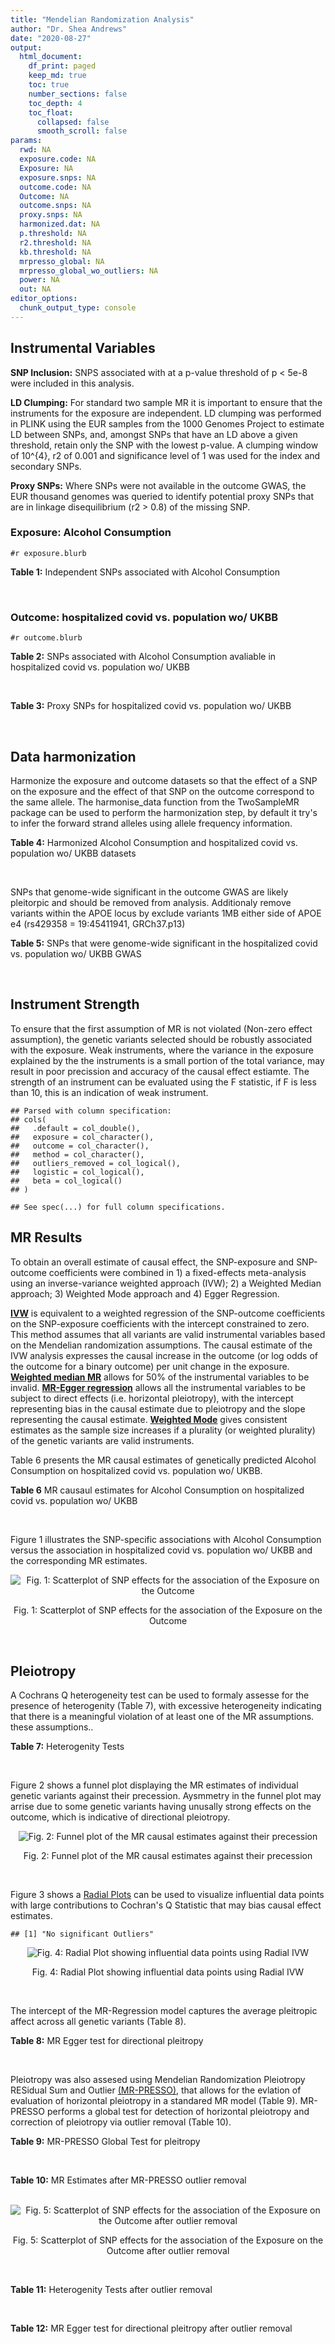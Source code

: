 ```yaml
---
title: "Mendelian Randomization Analysis"
author: "Dr. Shea Andrews"
date: "2020-08-27"
output:
  html_document:
    df_print: paged
    keep_md: true
    toc: true
    number_sections: false
    toc_depth: 4
    toc_float:
      collapsed: false
      smooth_scroll: false
params:
  rwd: NA
  exposure.code: NA
  Exposure: NA
  exposure.snps: NA
  outcome.code: NA
  Outcome: NA
  outcome.snps: NA
  proxy.snps: NA
  harmonized.dat: NA
  p.threshold: NA
  r2.threshold: NA
  kb.threshold: NA
  mrpresso_global: NA
  mrpresso_global_wo_outliers: NA
  power: NA
  out: NA
editor_options:
  chunk_output_type: console
---
```







## Instrumental Variables
**SNP Inclusion:** SNPS associated with at a p-value threshold of p < 5e-8 were included in this analysis.
<br>

**LD Clumping:** For standard two sample MR it is important to ensure that the instruments for the exposure are independent. LD clumping was performed in PLINK using the EUR samples from the 1000 Genomes Project to estimate LD between SNPs, and, amongst SNPs that have an LD above a given threshold, retain only the SNP with the lowest p-value. A clumping window of 10^{4}, r2 of 0.001 and significance level of 1 was used for the index and secondary SNPs.
<br>

**Proxy SNPs:** Where SNPs were not available in the outcome GWAS, the EUR thousand genomes was queried to identify potential proxy SNPs that are in linkage disequilibrium (r2 > 0.8) of the missing SNP.
<br>

### Exposure: Alcohol Consumption
`#r exposure.blurb`
<br>

**Table 1:** Independent SNPs associated with Alcohol Consumption
<div data-pagedtable="false">
  <script data-pagedtable-source type="application/json">
{"columns":[{"label":["SNP"],"name":[1],"type":["chr"],"align":["left"]},{"label":["CHROM"],"name":[2],"type":["dbl"],"align":["right"]},{"label":["POS"],"name":[3],"type":["dbl"],"align":["right"]},{"label":["REF"],"name":[4],"type":["chr"],"align":["left"]},{"label":["ALT"],"name":[5],"type":["chr"],"align":["left"]},{"label":["AF"],"name":[6],"type":["dbl"],"align":["right"]},{"label":["BETA"],"name":[7],"type":["dbl"],"align":["right"]},{"label":["SE"],"name":[8],"type":["dbl"],"align":["right"]},{"label":["Z"],"name":[9],"type":["dbl"],"align":["right"]},{"label":["P"],"name":[10],"type":["dbl"],"align":["right"]},{"label":["N"],"name":[11],"type":["dbl"],"align":["right"]},{"label":["TRAIT"],"name":[12],"type":["chr"],"align":["left"]}],"data":[{"1":"rs10753661","2":"1","3":"165119792","4":"G","5":"A","6":"0.7020","7":"-0.0113","8":"0.00209","9":"-5.406699","10":"4.24e-08","11":"537349","12":"drnkwk"},{"1":"rs28680958","2":"1","3":"173848808","4":"G","5":"A","6":"0.2300","7":"-0.0136","8":"0.00237","9":"-5.738397","10":"9.78e-09","11":"537349","12":"drnkwk"},{"1":"rs1260326","2":"2","3":"27730940","4":"T","5":"C","6":"0.5950","7":"0.0233","8":"0.00196","9":"11.887755","10":"3.33e-33","11":"537349","12":"drnkwk"},{"1":"rs62135521","2":"2","3":"44296002","4":"G","5":"T","6":"0.0378","7":"-0.0272","8":"0.00470","9":"-5.787234","10":"9.91e-09","11":"537349","12":"drnkwk"},{"1":"rs528301","2":"2","3":"45154908","4":"G","5":"A","6":"0.6050","7":"0.0156","8":"0.00195","9":"8.000000","10":"1.25e-15","11":"537349","12":"drnkwk"},{"1":"rs6739804","2":"2","3":"63269604","4":"T","5":"C","6":"0.6600","7":"-0.0129","8":"0.00208","9":"-6.201923","10":"4.72e-10","11":"537349","12":"drnkwk"},{"1":"rs4233567","2":"2","3":"144272376","4":"C","5":"T","6":"0.3400","7":"-0.0130","8":"0.00208","9":"-6.250000","10":"3.83e-10","11":"537349","12":"drnkwk"},{"1":"rs28732378","2":"3","3":"85403892","4":"A","5":"G","6":"0.7290","7":"-0.0163","8":"0.00217","9":"-7.511521","10":"2.24e-14","11":"537349","12":"drnkwk"},{"1":"rs28712821","2":"4","3":"39413780","4":"G","5":"A","6":"0.5940","7":"0.0284","8":"0.00199","9":"14.271357","10":"1.10e-46","11":"537349","12":"drnkwk"},{"1":"rs16854020","2":"4","3":"42117559","4":"G","5":"A","6":"0.1270","7":"0.0180","8":"0.00289","9":"6.228374","10":"4.82e-10","11":"537349","12":"drnkwk"},{"1":"rs1229984","2":"4","3":"100239319","4":"T","5":"C","6":"0.9530","7":"0.2090","8":"0.00673","9":"31.054978","10":"1.60e-203","11":"537349","12":"drnkwk"},{"1":"rs78234152","2":"4","3":"100279889","4":"G","5":"A","6":"0.0986","7":"0.0275","8":"0.00306","9":"8.986928","10":"2.18e-19","11":"537349","12":"drnkwk"},{"1":"rs13107325","2":"4","3":"103188709","4":"C","5":"T","6":"0.0654","7":"-0.0369","8":"0.00395","9":"-9.341772","10":"1.23e-20","11":"537349","12":"drnkwk"},{"1":"rs331939","2":"4","3":"143654889","4":"G","5":"A","6":"0.3390","7":"-0.0118","8":"0.00202","9":"-5.841584","10":"4.50e-09","11":"537349","12":"drnkwk"},{"1":"rs4916723","2":"5","3":"87854395","4":"A","5":"C","6":"0.4040","7":"-0.0115","8":"0.00199","9":"-5.778894","10":"8.07e-09","11":"537349","12":"drnkwk"},{"1":"rs55872084","2":"5","3":"155902003","4":"G","5":"T","6":"0.2180","7":"0.0129","8":"0.00228","9":"5.657895","10":"1.98e-08","11":"537349","12":"drnkwk"},{"1":"rs10085696","2":"7","3":"69783020","4":"A","5":"G","6":"0.2010","7":"-0.0160","8":"0.00249","9":"-6.425703","10":"1.24e-10","11":"537349","12":"drnkwk"},{"1":"rs2299409","2":"7","3":"103812171","4":"G","5":"A","6":"0.4930","7":"-0.0104","8":"0.00192","9":"-5.416667","10":"4.80e-08","11":"537349","12":"drnkwk"},{"1":"rs6951574","2":"7","3":"153489744","4":"T","5":"C","6":"0.4590","7":"0.0135","8":"0.00205","9":"6.585366","10":"4.44e-11","11":"537349","12":"drnkwk"},{"1":"rs28601761","2":"8","3":"126500031","4":"C","5":"G","6":"0.4050","7":"0.0116","8":"0.00201","9":"5.771144","10":"7.60e-09","11":"537349","12":"drnkwk"},{"1":"rs55932213","2":"9","3":"108755622","4":"A","5":"G","6":"0.7010","7":"0.0129","8":"0.00230","9":"5.608696","10":"1.80e-08","11":"537349","12":"drnkwk"},{"1":"rs2049045","2":"11","3":"27694241","4":"G","5":"C","6":"0.1890","7":"-0.0137","8":"0.00251","9":"-5.458167","10":"3.97e-08","11":"537349","12":"drnkwk"},{"1":"rs4752999","2":"11","3":"47428565","4":"C","5":"T","6":"0.3210","7":"-0.0145","8":"0.00207","9":"-7.004831","10":"2.03e-12","11":"537349","12":"drnkwk"},{"1":"rs4309187","2":"11","3":"113412443","4":"A","5":"C","6":"0.6970","7":"0.0149","8":"0.00210","9":"7.095238","10":"1.37e-12","11":"537349","12":"drnkwk"},{"1":"rs17542254","2":"11","3":"113655696","4":"A","5":"G","6":"0.2510","7":"0.0131","8":"0.00214","9":"6.121495","10":"8.96e-10","11":"537349","12":"drnkwk"},{"1":"rs1387766","2":"12","3":"92081800","4":"G","5":"A","6":"0.6220","7":"-0.0108","8":"0.00198","9":"-5.454545","10":"4.79e-08","11":"537349","12":"drnkwk"},{"1":"rs34704785","2":"13","3":"68117681","4":"C","5":"T","6":"0.4120","7":"-0.0114","8":"0.00214","9":"-5.327103","10":"4.52e-08","11":"537349","12":"drnkwk"},{"1":"rs1123285","2":"14","3":"57274519","4":"C","5":"G","6":"0.3390","7":"-0.0127","8":"0.00208","9":"-6.105769","10":"1.36e-09","11":"537349","12":"drnkwk"},{"1":"rs28929474","2":"14","3":"94844947","4":"C","5":"T","6":"0.0154","7":"-0.0477","8":"0.00719","9":"-6.634214","10":"2.39e-11","11":"537349","12":"drnkwk"},{"1":"rs153106","2":"16","3":"28526897","4":"T","5":"C","6":"0.4090","7":"-0.0137","8":"0.00196","9":"-6.989796","10":"3.63e-12","11":"537349","12":"drnkwk"},{"1":"rs79616692","2":"16","3":"72338507","4":"G","5":"C","6":"0.1100","7":"0.0190","8":"0.00315","9":"6.031746","10":"2.38e-09","11":"537349","12":"drnkwk"},{"1":"rs11860773","2":"16","3":"73912503","4":"T","5":"C","6":"0.1760","7":"-0.0155","8":"0.00251","9":"-6.175299","10":"8.35e-10","11":"537349","12":"drnkwk"},{"1":"rs13332432","2":"16","3":"85721809","4":"C","5":"G","6":"0.2960","7":"0.0142","8":"0.00219","9":"6.484018","10":"5.94e-11","11":"537349","12":"drnkwk"},{"1":"rs34121753","2":"17","3":"7733833","4":"A","5":"G","6":"0.5320","7":"0.0112","8":"0.00199","9":"5.628141","10":"1.39e-08","11":"537349","12":"drnkwk"},{"1":"rs76640332","2":"17","3":"44189858","4":"G","5":"A","6":"0.2040","7":"-0.0219","8":"0.00250","9":"-8.760000","10":"1.47e-18","11":"537349","12":"drnkwk"},{"1":"rs838145","2":"19","3":"49248730","4":"G","5":"A","6":"0.5840","7":"-0.0161","8":"0.00198","9":"-8.131313","10":"3.87e-16","11":"537349","12":"drnkwk"},{"1":"rs6106989","2":"20","3":"25027630","4":"G","5":"A","6":"0.6280","7":"0.0113","8":"0.00204","9":"5.539216","10":"3.81e-08","11":"537349","12":"drnkwk"}],"options":{"columns":{"min":{},"max":[10]},"rows":{"min":[10],"max":[10]},"pages":{}}}
  </script>
</div>
<br>

### Outcome: hospitalized covid vs. population wo/ UKBB
`#r outcome.blurb`
<br>

**Table 2:** SNPs associated with Alcohol Consumption avaliable in hospitalized covid vs. population wo/ UKBB
<div data-pagedtable="false">
  <script data-pagedtable-source type="application/json">
{"columns":[{"label":["SNP"],"name":[1],"type":["chr"],"align":["left"]},{"label":["CHROM"],"name":[2],"type":["dbl"],"align":["right"]},{"label":["POS"],"name":[3],"type":["dbl"],"align":["right"]},{"label":["REF"],"name":[4],"type":["chr"],"align":["left"]},{"label":["ALT"],"name":[5],"type":["chr"],"align":["left"]},{"label":["AF"],"name":[6],"type":["dbl"],"align":["right"]},{"label":["BETA"],"name":[7],"type":["dbl"],"align":["right"]},{"label":["SE"],"name":[8],"type":["dbl"],"align":["right"]},{"label":["Z"],"name":[9],"type":["dbl"],"align":["right"]},{"label":["P"],"name":[10],"type":["dbl"],"align":["right"]},{"label":["N"],"name":[11],"type":["dbl"],"align":["right"]},{"label":["TRAIT"],"name":[12],"type":["chr"],"align":["left"]}],"data":[{"1":"rs10753661","2":"1","3":"165119792","4":"G","5":"A","6":"0.7107270","7":"-0.02312500","8":"0.047547","9":"-0.48636086","10":"0.62670","11":"7","12":"COVID:_hospitalized_vs._population__woUKBB"},{"1":"rs28680958","2":"1","3":"173848808","4":"G","5":"A","6":"0.2146230","7":"-0.03107500","8":"0.052565","9":"-0.59117283","10":"0.55440","11":"7","12":"COVID:_hospitalized_vs._population__woUKBB"},{"1":"rs1260326","2":"2","3":"27730940","4":"T","5":"C","6":"0.6136610","7":"-0.01052000","8":"0.043431","9":"-0.24222330","10":"0.80860","11":"7","12":"COVID:_hospitalized_vs._population__woUKBB"},{"1":"rs62135521","2":"2","3":"44296002","4":"G","5":"T","6":"0.0329830","7":"-0.19832000","8":"0.124800","9":"-1.58910256","10":"0.11200","11":"5","12":"COVID:_hospitalized_vs._population__woUKBB"},{"1":"rs528301","2":"2","3":"45154908","4":"G","5":"A","6":"0.6105860","7":"-0.02008900","8":"0.044661","9":"-0.44981080","10":"0.65280","11":"7","12":"COVID:_hospitalized_vs._population__woUKBB"},{"1":"rs6739804","2":"2","3":"63269604","4":"T","5":"C","6":"0.6970360","7":"0.03791100","8":"0.046124","9":"0.82193652","10":"0.41110","11":"6","12":"COVID:_hospitalized_vs._population__woUKBB"},{"1":"rs4233567","2":"2","3":"144272376","4":"C","5":"T","6":"0.3162010","7":"-0.05610400","8":"0.047911","9":"-1.17100457","10":"0.24160","11":"7","12":"COVID:_hospitalized_vs._population__woUKBB"},{"1":"rs28732378","2":"3","3":"85403892","4":"A","5":"G","6":"0.7722320","7":"-0.00212120","8":"0.047972","9":"-0.04421746","10":"0.96470","11":"7","12":"COVID:_hospitalized_vs._population__woUKBB"},{"1":"rs28712821","2":"4","3":"39413780","4":"G","5":"A","6":"0.6041290","7":"0.06235800","8":"0.044304","9":"1.40750271","10":"0.15930","11":"7","12":"COVID:_hospitalized_vs._population__woUKBB"},{"1":"rs16854020","2":"4","3":"42117559","4":"G","5":"A","6":"0.1007250","7":"0.08957700","8":"0.064087","9":"1.39774057","10":"0.16220","11":"7","12":"COVID:_hospitalized_vs._population__woUKBB"},{"1":"rs1229984","2":"4","3":"100239319","4":"T","5":"C","6":"0.9769760","7":"0.07533500","8":"0.082915","9":"0.90858108","10":"0.36360","11":"6","12":"COVID:_hospitalized_vs._population__woUKBB"},{"1":"rs78234152","2":"4","3":"100279889","4":"G","5":"A","6":"0.1389290","7":"0.02758300","8":"0.082663","9":"0.33368012","10":"0.73860","11":"7","12":"COVID:_hospitalized_vs._population__woUKBB"},{"1":"rs13107325","2":"4","3":"103188709","4":"C","5":"T","6":"0.0473169","7":"0.04940900","8":"0.080877","9":"0.61091534","10":"0.54130","11":"6","12":"COVID:_hospitalized_vs._population__woUKBB"},{"1":"rs331939","2":"4","3":"143654889","4":"G","5":"A","6":"0.3387210","7":"-0.00734080","8":"0.045026","9":"-0.16303469","10":"0.87050","11":"7","12":"COVID:_hospitalized_vs._population__woUKBB"},{"1":"rs4916723","2":"5","3":"87854395","4":"A","5":"C","6":"0.4413690","7":"-0.00344070","8":"0.048443","9":"-0.07102574","10":"0.94340","11":"5","12":"COVID:_hospitalized_vs._population__woUKBB"},{"1":"rs55872084","2":"5","3":"155902003","4":"G","5":"T","6":"0.1802330","7":"-0.07640400","8":"0.054808","9":"-1.39403007","10":"0.16330","11":"7","12":"COVID:_hospitalized_vs._population__woUKBB"},{"1":"rs10085696","2":"7","3":"69783020","4":"A","5":"G","6":"0.1595710","7":"0.08399200","8":"0.052157","9":"1.61036869","10":"0.10730","11":"7","12":"COVID:_hospitalized_vs._population__woUKBB"},{"1":"rs2299409","2":"7","3":"103812171","4":"G","5":"A","6":"0.5129990","7":"-0.04186300","8":"0.043806","9":"-0.95564535","10":"0.33930","11":"7","12":"COVID:_hospitalized_vs._population__woUKBB"},{"1":"rs28601761","2":"8","3":"126500031","4":"C","5":"G","6":"0.4597740","7":"0.05352300","8":"0.043874","9":"1.21992524","10":"0.22250","11":"7","12":"COVID:_hospitalized_vs._population__woUKBB"},{"1":"rs55932213","2":"9","3":"108755622","4":"A","5":"G","6":"0.7398330","7":"-0.04735200","8":"0.048225","9":"-0.98189736","10":"0.32620","11":"7","12":"COVID:_hospitalized_vs._population__woUKBB"},{"1":"rs2049045","2":"11","3":"27694241","4":"G","5":"C","6":"0.1634620","7":"-0.05326200","8":"0.055702","9":"-0.95619547","10":"0.33900","11":"6","12":"COVID:_hospitalized_vs._population__woUKBB"},{"1":"rs4752999","2":"11","3":"47428565","4":"C","5":"T","6":"0.3561820","7":"-0.00090213","8":"0.045945","9":"-0.01963500","10":"0.98430","11":"7","12":"COVID:_hospitalized_vs._population__woUKBB"},{"1":"rs4309187","2":"11","3":"113412443","4":"A","5":"C","6":"0.7547450","7":"-0.05373600","8":"0.045636","9":"-1.17749145","10":"0.23900","11":"7","12":"COVID:_hospitalized_vs._population__woUKBB"},{"1":"rs17542254","2":"11","3":"113655696","4":"A","5":"G","6":"0.2203850","7":"0.03217100","8":"0.049778","9":"0.64628953","10":"0.51810","11":"7","12":"COVID:_hospitalized_vs._population__woUKBB"},{"1":"rs1387766","2":"12","3":"92081800","4":"G","5":"A","6":"0.6180100","7":"0.02598400","8":"0.045504","9":"0.57102672","10":"0.56800","11":"7","12":"COVID:_hospitalized_vs._population__woUKBB"},{"1":"rs34704785","2":"13","3":"68117681","4":"C","5":"T","6":"0.5175830","7":"0.01324800","8":"0.045873","9":"0.28879733","10":"0.77270","11":"5","12":"COVID:_hospitalized_vs._population__woUKBB"},{"1":"rs1123285","2":"14","3":"57274519","4":"C","5":"G","6":"0.3358810","7":"0.07573000","8":"0.047534","9":"1.59317541","10":"0.11110","11":"6","12":"COVID:_hospitalized_vs._population__woUKBB"},{"1":"rs28929474","2":"14","3":"94844947","4":"C","5":"T","6":"0.0161290","7":"-0.92898000","8":"0.527800","9":"-1.76009852","10":"0.07839","11":"3","12":"COVID:_hospitalized_vs._population__woUKBB"},{"1":"rs153106","2":"16","3":"28526897","4":"T","5":"C","6":"0.4710800","7":"-0.01873500","8":"0.045657","9":"-0.41034234","10":"0.68160","11":"7","12":"COVID:_hospitalized_vs._population__woUKBB"},{"1":"rs79616692","2":"16","3":"72338507","4":"G","5":"C","6":"0.0939096","7":"-0.04587500","8":"0.066162","9":"-0.69337384","10":"0.48810","11":"7","12":"COVID:_hospitalized_vs._population__woUKBB"},{"1":"rs11860773","2":"16","3":"73912503","4":"T","5":"C","6":"0.1638810","7":"-0.05899000","8":"0.057419","9":"-1.02736028","10":"0.30430","11":"7","12":"COVID:_hospitalized_vs._population__woUKBB"},{"1":"rs13332432","2":"16","3":"85721809","4":"C","5":"G","6":"0.2848010","7":"-0.00293530","8":"0.049142","9":"-0.05973098","10":"0.95240","11":"7","12":"COVID:_hospitalized_vs._population__woUKBB"},{"1":"rs34121753","2":"17","3":"7733833","4":"A","5":"G","6":"0.5599270","7":"0.11769000","8":"0.048365","9":"2.43337124","10":"0.01496","11":"7","12":"COVID:_hospitalized_vs._population__woUKBB"},{"1":"rs76640332","2":"17","3":"44189858","4":"G","5":"A","6":"0.1439850","7":"-0.07440200","8":"0.052699","9":"-1.41182945","10":"0.15800","11":"6","12":"COVID:_hospitalized_vs._population__woUKBB"},{"1":"rs838145","2":"19","3":"49248730","4":"G","5":"A","6":"0.6683080","7":"0.06220200","8":"0.043848","9":"1.41858238","10":"0.15600","11":"7","12":"COVID:_hospitalized_vs._population__woUKBB"},{"1":"rs6106989","2":"20","3":"25027630","4":"G","5":"A","6":"0.6554990","7":"-0.04530600","8":"0.047712","9":"-0.94957243","10":"0.34230","11":"6","12":"COVID:_hospitalized_vs._population__woUKBB"},{"1":"rs6951574","2":"NA","3":"NA","4":"NA","5":"NA","6":"NA","7":"NA","8":"NA","9":"NA","10":"NA","11":"NA","12":"NA"}],"options":{"columns":{"min":{},"max":[10]},"rows":{"min":[10],"max":[10]},"pages":{}}}
  </script>
</div>
<br>

**Table 3:** Proxy SNPs for hospitalized covid vs. population wo/ UKBB
<div data-pagedtable="false">
  <script data-pagedtable-source type="application/json">
{"columns":[{"label":["target_snp"],"name":[1],"type":["chr"],"align":["left"]},{"label":["proxy_snp"],"name":[2],"type":["chr"],"align":["left"]},{"label":["ld.r2"],"name":[3],"type":["dbl"],"align":["right"]},{"label":["Dprime"],"name":[4],"type":["dbl"],"align":["right"]},{"label":["PHASE"],"name":[5],"type":["chr"],"align":["left"]},{"label":["X12"],"name":[6],"type":["lgl"],"align":["right"]},{"label":["CHROM"],"name":[7],"type":["dbl"],"align":["right"]},{"label":["POS"],"name":[8],"type":["dbl"],"align":["right"]},{"label":["REF.proxy"],"name":[9],"type":["chr"],"align":["left"]},{"label":["ALT.proxy"],"name":[10],"type":["chr"],"align":["left"]},{"label":["AF"],"name":[11],"type":["dbl"],"align":["right"]},{"label":["BETA"],"name":[12],"type":["dbl"],"align":["right"]},{"label":["SE"],"name":[13],"type":["dbl"],"align":["right"]},{"label":["Z"],"name":[14],"type":["dbl"],"align":["right"]},{"label":["P"],"name":[15],"type":["dbl"],"align":["right"]},{"label":["N"],"name":[16],"type":["dbl"],"align":["right"]},{"label":["TRAIT"],"name":[17],"type":["chr"],"align":["left"]},{"label":["ref"],"name":[18],"type":["chr"],"align":["left"]},{"label":["ref.proxy"],"name":[19],"type":["chr"],"align":["left"]},{"label":["alt"],"name":[20],"type":["lgl"],"align":["right"]},{"label":["alt.proxy"],"name":[21],"type":["chr"],"align":["left"]},{"label":["ALT"],"name":[22],"type":["chr"],"align":["left"]},{"label":["REF"],"name":[23],"type":["lgl"],"align":["right"]},{"label":["proxy.outcome"],"name":[24],"type":["lgl"],"align":["right"]}],"data":[{"1":"rs6951574","2":"rs6969458","3":"0.984059","4":"1","5":"CA/TG","6":"NA","7":"7","8":"153489725","9":"G","10":"A","11":"0.455691","12":"0.05235","13":"0.10793","14":"0.4850366","15":"0.6276","16":"2","17":"COVID:_hospitalized_vs._population__woUKBB","18":"C","19":"A","20":"TRUE","21":"G","22":"C","23":"TRUE","24":"TRUE"}],"options":{"columns":{"min":{},"max":[10]},"rows":{"min":[10],"max":[10]},"pages":{}}}
  </script>
</div>
<br>

## Data harmonization
Harmonize the exposure and outcome datasets so that the effect of a SNP on the exposure and the effect of that SNP on the outcome correspond to the same allele. The harmonise_data function from the TwoSampleMR package can be used to perform the harmonization step, by default it try's to infer the forward strand alleles using allele frequency information.
<br>

**Table 4:** Harmonized Alcohol Consumption and hospitalized covid vs. population wo/ UKBB datasets
<div data-pagedtable="false">
  <script data-pagedtable-source type="application/json">
{"columns":[{"label":["SNP"],"name":[1],"type":["chr"],"align":["left"]},{"label":["effect_allele.exposure"],"name":[2],"type":["chr"],"align":["left"]},{"label":["other_allele.exposure"],"name":[3],"type":["chr"],"align":["left"]},{"label":["effect_allele.outcome"],"name":[4],"type":["chr"],"align":["left"]},{"label":["other_allele.outcome"],"name":[5],"type":["chr"],"align":["left"]},{"label":["beta.exposure"],"name":[6],"type":["dbl"],"align":["right"]},{"label":["beta.outcome"],"name":[7],"type":["dbl"],"align":["right"]},{"label":["eaf.exposure"],"name":[8],"type":["dbl"],"align":["right"]},{"label":["eaf.outcome"],"name":[9],"type":["dbl"],"align":["right"]},{"label":["remove"],"name":[10],"type":["lgl"],"align":["right"]},{"label":["palindromic"],"name":[11],"type":["lgl"],"align":["right"]},{"label":["ambiguous"],"name":[12],"type":["lgl"],"align":["right"]},{"label":["id.outcome"],"name":[13],"type":["chr"],"align":["left"]},{"label":["chr.outcome"],"name":[14],"type":["dbl"],"align":["right"]},{"label":["pos.outcome"],"name":[15],"type":["dbl"],"align":["right"]},{"label":["se.outcome"],"name":[16],"type":["dbl"],"align":["right"]},{"label":["z.outcome"],"name":[17],"type":["dbl"],"align":["right"]},{"label":["pval.outcome"],"name":[18],"type":["dbl"],"align":["right"]},{"label":["samplesize.outcome"],"name":[19],"type":["dbl"],"align":["right"]},{"label":["outcome"],"name":[20],"type":["chr"],"align":["left"]},{"label":["mr_keep.outcome"],"name":[21],"type":["lgl"],"align":["right"]},{"label":["pval_origin.outcome"],"name":[22],"type":["chr"],"align":["left"]},{"label":["chr.exposure"],"name":[23],"type":["dbl"],"align":["right"]},{"label":["pos.exposure"],"name":[24],"type":["dbl"],"align":["right"]},{"label":["se.exposure"],"name":[25],"type":["dbl"],"align":["right"]},{"label":["z.exposure"],"name":[26],"type":["dbl"],"align":["right"]},{"label":["pval.exposure"],"name":[27],"type":["dbl"],"align":["right"]},{"label":["samplesize.exposure"],"name":[28],"type":["dbl"],"align":["right"]},{"label":["exposure"],"name":[29],"type":["chr"],"align":["left"]},{"label":["mr_keep.exposure"],"name":[30],"type":["lgl"],"align":["right"]},{"label":["pval_origin.exposure"],"name":[31],"type":["chr"],"align":["left"]},{"label":["id.exposure"],"name":[32],"type":["chr"],"align":["left"]},{"label":["action"],"name":[33],"type":["dbl"],"align":["right"]},{"label":["mr_keep"],"name":[34],"type":["lgl"],"align":["right"]},{"label":["pt"],"name":[35],"type":["dbl"],"align":["right"]},{"label":["pleitropy_keep"],"name":[36],"type":["lgl"],"align":["right"]},{"label":["mrpresso_RSSobs"],"name":[37],"type":["lgl"],"align":["right"]},{"label":["mrpresso_pval"],"name":[38],"type":["lgl"],"align":["right"]},{"label":["mrpresso_keep"],"name":[39],"type":["lgl"],"align":["right"]}],"data":[{"1":"rs10085696","2":"G","3":"A","4":"G","5":"A","6":"-0.0160","7":"0.08399200","8":"0.2010","9":"0.1595710","10":"FALSE","11":"FALSE","12":"FALSE","13":"Onfe7E","14":"7","15":"69783020","16":"0.052157","17":"1.61036869","18":"0.10730","19":"7","20":"covidhgi2020anaB2v2woUKBB","21":"TRUE","22":"reported","23":"7","24":"69783020","25":"0.00249","26":"-6.425703","27":"1.24e-10","28":"537349","29":"Liu2019drnkwk","30":"TRUE","31":"reported","32":"CM8cNU","33":"2","34":"TRUE","35":"5e-08","36":"TRUE","37":"NA","38":"NA","39":"TRUE"},{"1":"rs10753661","2":"A","3":"G","4":"A","5":"G","6":"-0.0113","7":"-0.02312500","8":"0.7020","9":"0.7107270","10":"FALSE","11":"FALSE","12":"FALSE","13":"Onfe7E","14":"1","15":"165119792","16":"0.047547","17":"-0.48636086","18":"0.62670","19":"7","20":"covidhgi2020anaB2v2woUKBB","21":"TRUE","22":"reported","23":"1","24":"165119792","25":"0.00209","26":"-5.406699","27":"4.24e-08","28":"537349","29":"Liu2019drnkwk","30":"TRUE","31":"reported","32":"CM8cNU","33":"2","34":"TRUE","35":"5e-08","36":"TRUE","37":"NA","38":"NA","39":"TRUE"},{"1":"rs1123285","2":"G","3":"C","4":"G","5":"C","6":"-0.0127","7":"0.07573000","8":"0.3390","9":"0.3358810","10":"FALSE","11":"TRUE","12":"FALSE","13":"Onfe7E","14":"14","15":"57274519","16":"0.047534","17":"1.59317541","18":"0.11110","19":"6","20":"covidhgi2020anaB2v2woUKBB","21":"TRUE","22":"reported","23":"14","24":"57274519","25":"0.00208","26":"-6.105769","27":"1.36e-09","28":"537349","29":"Liu2019drnkwk","30":"TRUE","31":"reported","32":"CM8cNU","33":"2","34":"TRUE","35":"5e-08","36":"TRUE","37":"NA","38":"NA","39":"TRUE"},{"1":"rs11860773","2":"C","3":"T","4":"C","5":"T","6":"-0.0155","7":"-0.05899000","8":"0.1760","9":"0.1638810","10":"FALSE","11":"FALSE","12":"FALSE","13":"Onfe7E","14":"16","15":"73912503","16":"0.057419","17":"-1.02736028","18":"0.30430","19":"7","20":"covidhgi2020anaB2v2woUKBB","21":"TRUE","22":"reported","23":"16","24":"73912503","25":"0.00251","26":"-6.175299","27":"8.35e-10","28":"537349","29":"Liu2019drnkwk","30":"TRUE","31":"reported","32":"CM8cNU","33":"2","34":"TRUE","35":"5e-08","36":"TRUE","37":"NA","38":"NA","39":"TRUE"},{"1":"rs1229984","2":"C","3":"T","4":"C","5":"T","6":"0.2090","7":"0.07533500","8":"0.9530","9":"0.9769760","10":"FALSE","11":"FALSE","12":"FALSE","13":"Onfe7E","14":"4","15":"100239319","16":"0.082915","17":"0.90858108","18":"0.36360","19":"6","20":"covidhgi2020anaB2v2woUKBB","21":"TRUE","22":"reported","23":"4","24":"100239319","25":"0.00673","26":"31.054978","27":"1.00e-200","28":"537349","29":"Liu2019drnkwk","30":"TRUE","31":"reported","32":"CM8cNU","33":"2","34":"TRUE","35":"5e-08","36":"TRUE","37":"NA","38":"NA","39":"TRUE"},{"1":"rs1260326","2":"C","3":"T","4":"C","5":"T","6":"0.0233","7":"-0.01052000","8":"0.5950","9":"0.6136610","10":"FALSE","11":"FALSE","12":"FALSE","13":"Onfe7E","14":"2","15":"27730940","16":"0.043431","17":"-0.24222330","18":"0.80860","19":"7","20":"covidhgi2020anaB2v2woUKBB","21":"TRUE","22":"reported","23":"2","24":"27730940","25":"0.00196","26":"11.887755","27":"3.33e-33","28":"537349","29":"Liu2019drnkwk","30":"TRUE","31":"reported","32":"CM8cNU","33":"2","34":"TRUE","35":"5e-08","36":"TRUE","37":"NA","38":"NA","39":"TRUE"},{"1":"rs13107325","2":"T","3":"C","4":"T","5":"C","6":"-0.0369","7":"0.04940900","8":"0.0654","9":"0.0473169","10":"FALSE","11":"FALSE","12":"FALSE","13":"Onfe7E","14":"4","15":"103188709","16":"0.080877","17":"0.61091534","18":"0.54130","19":"6","20":"covidhgi2020anaB2v2woUKBB","21":"TRUE","22":"reported","23":"4","24":"103188709","25":"0.00395","26":"-9.341772","27":"1.23e-20","28":"537349","29":"Liu2019drnkwk","30":"TRUE","31":"reported","32":"CM8cNU","33":"2","34":"TRUE","35":"5e-08","36":"TRUE","37":"NA","38":"NA","39":"TRUE"},{"1":"rs13332432","2":"G","3":"C","4":"G","5":"C","6":"0.0142","7":"-0.00293530","8":"0.2960","9":"0.2848010","10":"FALSE","11":"TRUE","12":"FALSE","13":"Onfe7E","14":"16","15":"85721809","16":"0.049142","17":"-0.05973098","18":"0.95240","19":"7","20":"covidhgi2020anaB2v2woUKBB","21":"TRUE","22":"reported","23":"16","24":"85721809","25":"0.00219","26":"6.484018","27":"5.94e-11","28":"537349","29":"Liu2019drnkwk","30":"TRUE","31":"reported","32":"CM8cNU","33":"2","34":"TRUE","35":"5e-08","36":"TRUE","37":"NA","38":"NA","39":"TRUE"},{"1":"rs1387766","2":"A","3":"G","4":"A","5":"G","6":"-0.0108","7":"0.02598400","8":"0.6220","9":"0.6180100","10":"FALSE","11":"FALSE","12":"FALSE","13":"Onfe7E","14":"12","15":"92081800","16":"0.045504","17":"0.57102672","18":"0.56800","19":"7","20":"covidhgi2020anaB2v2woUKBB","21":"TRUE","22":"reported","23":"12","24":"92081800","25":"0.00198","26":"-5.454545","27":"4.79e-08","28":"537349","29":"Liu2019drnkwk","30":"TRUE","31":"reported","32":"CM8cNU","33":"2","34":"TRUE","35":"5e-08","36":"TRUE","37":"NA","38":"NA","39":"TRUE"},{"1":"rs153106","2":"C","3":"T","4":"C","5":"T","6":"-0.0137","7":"-0.01873500","8":"0.4090","9":"0.4710800","10":"FALSE","11":"FALSE","12":"FALSE","13":"Onfe7E","14":"16","15":"28526897","16":"0.045657","17":"-0.41034234","18":"0.68160","19":"7","20":"covidhgi2020anaB2v2woUKBB","21":"TRUE","22":"reported","23":"16","24":"28526897","25":"0.00196","26":"-6.989796","27":"3.63e-12","28":"537349","29":"Liu2019drnkwk","30":"TRUE","31":"reported","32":"CM8cNU","33":"2","34":"TRUE","35":"5e-08","36":"TRUE","37":"NA","38":"NA","39":"TRUE"},{"1":"rs16854020","2":"A","3":"G","4":"A","5":"G","6":"0.0180","7":"0.08957700","8":"0.1270","9":"0.1007250","10":"FALSE","11":"FALSE","12":"FALSE","13":"Onfe7E","14":"4","15":"42117559","16":"0.064087","17":"1.39774057","18":"0.16220","19":"7","20":"covidhgi2020anaB2v2woUKBB","21":"TRUE","22":"reported","23":"4","24":"42117559","25":"0.00289","26":"6.228374","27":"4.82e-10","28":"537349","29":"Liu2019drnkwk","30":"TRUE","31":"reported","32":"CM8cNU","33":"2","34":"TRUE","35":"5e-08","36":"TRUE","37":"NA","38":"NA","39":"TRUE"},{"1":"rs17542254","2":"G","3":"A","4":"G","5":"A","6":"0.0131","7":"0.03217100","8":"0.2510","9":"0.2203850","10":"FALSE","11":"FALSE","12":"FALSE","13":"Onfe7E","14":"11","15":"113655696","16":"0.049778","17":"0.64628953","18":"0.51810","19":"7","20":"covidhgi2020anaB2v2woUKBB","21":"TRUE","22":"reported","23":"11","24":"113655696","25":"0.00214","26":"6.121495","27":"8.96e-10","28":"537349","29":"Liu2019drnkwk","30":"TRUE","31":"reported","32":"CM8cNU","33":"2","34":"TRUE","35":"5e-08","36":"TRUE","37":"NA","38":"NA","39":"TRUE"},{"1":"rs2049045","2":"C","3":"G","4":"C","5":"G","6":"-0.0137","7":"-0.05326200","8":"0.1890","9":"0.1634620","10":"FALSE","11":"TRUE","12":"FALSE","13":"Onfe7E","14":"11","15":"27694241","16":"0.055702","17":"-0.95619547","18":"0.33900","19":"6","20":"covidhgi2020anaB2v2woUKBB","21":"TRUE","22":"reported","23":"11","24":"27694241","25":"0.00251","26":"-5.458167","27":"3.97e-08","28":"537349","29":"Liu2019drnkwk","30":"TRUE","31":"reported","32":"CM8cNU","33":"2","34":"TRUE","35":"5e-08","36":"TRUE","37":"NA","38":"NA","39":"TRUE"},{"1":"rs2299409","2":"A","3":"G","4":"A","5":"G","6":"-0.0104","7":"-0.04186300","8":"0.4930","9":"0.5129990","10":"FALSE","11":"FALSE","12":"FALSE","13":"Onfe7E","14":"7","15":"103812171","16":"0.043806","17":"-0.95564535","18":"0.33930","19":"7","20":"covidhgi2020anaB2v2woUKBB","21":"TRUE","22":"reported","23":"7","24":"103812171","25":"0.00192","26":"-5.416667","27":"4.80e-08","28":"537349","29":"Liu2019drnkwk","30":"TRUE","31":"reported","32":"CM8cNU","33":"2","34":"TRUE","35":"5e-08","36":"TRUE","37":"NA","38":"NA","39":"TRUE"},{"1":"rs28601761","2":"G","3":"C","4":"G","5":"C","6":"0.0116","7":"0.05352300","8":"0.4050","9":"0.4597740","10":"FALSE","11":"TRUE","12":"TRUE","13":"Onfe7E","14":"8","15":"126500031","16":"0.043874","17":"1.21992524","18":"0.22250","19":"7","20":"covidhgi2020anaB2v2woUKBB","21":"TRUE","22":"reported","23":"8","24":"126500031","25":"0.00201","26":"5.771144","27":"7.60e-09","28":"537349","29":"Liu2019drnkwk","30":"TRUE","31":"reported","32":"CM8cNU","33":"2","34":"FALSE","35":"5e-08","36":"TRUE","37":"NA","38":"NA","39":"NA"},{"1":"rs28680958","2":"A","3":"G","4":"A","5":"G","6":"-0.0136","7":"-0.03107500","8":"0.2300","9":"0.2146230","10":"FALSE","11":"FALSE","12":"FALSE","13":"Onfe7E","14":"1","15":"173848808","16":"0.052565","17":"-0.59117283","18":"0.55440","19":"7","20":"covidhgi2020anaB2v2woUKBB","21":"TRUE","22":"reported","23":"1","24":"173848808","25":"0.00237","26":"-5.738397","27":"9.78e-09","28":"537349","29":"Liu2019drnkwk","30":"TRUE","31":"reported","32":"CM8cNU","33":"2","34":"TRUE","35":"5e-08","36":"TRUE","37":"NA","38":"NA","39":"TRUE"},{"1":"rs28712821","2":"A","3":"G","4":"A","5":"G","6":"0.0284","7":"0.06235800","8":"0.5940","9":"0.6041290","10":"FALSE","11":"FALSE","12":"FALSE","13":"Onfe7E","14":"4","15":"39413780","16":"0.044304","17":"1.40750271","18":"0.15930","19":"7","20":"covidhgi2020anaB2v2woUKBB","21":"TRUE","22":"reported","23":"4","24":"39413780","25":"0.00199","26":"14.271357","27":"1.10e-46","28":"537349","29":"Liu2019drnkwk","30":"TRUE","31":"reported","32":"CM8cNU","33":"2","34":"TRUE","35":"5e-08","36":"TRUE","37":"NA","38":"NA","39":"TRUE"},{"1":"rs28732378","2":"G","3":"A","4":"G","5":"A","6":"-0.0163","7":"-0.00212120","8":"0.7290","9":"0.7722320","10":"FALSE","11":"FALSE","12":"FALSE","13":"Onfe7E","14":"3","15":"85403892","16":"0.047972","17":"-0.04421746","18":"0.96470","19":"7","20":"covidhgi2020anaB2v2woUKBB","21":"TRUE","22":"reported","23":"3","24":"85403892","25":"0.00217","26":"-7.511521","27":"2.24e-14","28":"537349","29":"Liu2019drnkwk","30":"TRUE","31":"reported","32":"CM8cNU","33":"2","34":"TRUE","35":"5e-08","36":"TRUE","37":"NA","38":"NA","39":"TRUE"},{"1":"rs28929474","2":"T","3":"C","4":"T","5":"C","6":"-0.0477","7":"-0.92898000","8":"0.0154","9":"0.0161290","10":"FALSE","11":"FALSE","12":"FALSE","13":"Onfe7E","14":"14","15":"94844947","16":"0.527800","17":"-1.76009852","18":"0.07839","19":"3","20":"covidhgi2020anaB2v2woUKBB","21":"TRUE","22":"reported","23":"14","24":"94844947","25":"0.00719","26":"-6.634214","27":"2.39e-11","28":"537349","29":"Liu2019drnkwk","30":"TRUE","31":"reported","32":"CM8cNU","33":"2","34":"TRUE","35":"5e-08","36":"TRUE","37":"NA","38":"NA","39":"TRUE"},{"1":"rs331939","2":"A","3":"G","4":"A","5":"G","6":"-0.0118","7":"-0.00734080","8":"0.3390","9":"0.3387210","10":"FALSE","11":"FALSE","12":"FALSE","13":"Onfe7E","14":"4","15":"143654889","16":"0.045026","17":"-0.16303469","18":"0.87050","19":"7","20":"covidhgi2020anaB2v2woUKBB","21":"TRUE","22":"reported","23":"4","24":"143654889","25":"0.00202","26":"-5.841584","27":"4.50e-09","28":"537349","29":"Liu2019drnkwk","30":"TRUE","31":"reported","32":"CM8cNU","33":"2","34":"TRUE","35":"5e-08","36":"TRUE","37":"NA","38":"NA","39":"TRUE"},{"1":"rs34121753","2":"G","3":"A","4":"G","5":"A","6":"0.0112","7":"0.11769000","8":"0.5320","9":"0.5599270","10":"FALSE","11":"FALSE","12":"FALSE","13":"Onfe7E","14":"17","15":"7733833","16":"0.048365","17":"2.43337124","18":"0.01496","19":"7","20":"covidhgi2020anaB2v2woUKBB","21":"TRUE","22":"reported","23":"17","24":"7733833","25":"0.00199","26":"5.628141","27":"1.39e-08","28":"537349","29":"Liu2019drnkwk","30":"TRUE","31":"reported","32":"CM8cNU","33":"2","34":"TRUE","35":"5e-08","36":"TRUE","37":"NA","38":"NA","39":"TRUE"},{"1":"rs34704785","2":"T","3":"C","4":"T","5":"C","6":"-0.0114","7":"0.01324800","8":"0.4120","9":"0.5175830","10":"FALSE","11":"FALSE","12":"FALSE","13":"Onfe7E","14":"13","15":"68117681","16":"0.045873","17":"0.28879733","18":"0.77270","19":"5","20":"covidhgi2020anaB2v2woUKBB","21":"TRUE","22":"reported","23":"13","24":"68117681","25":"0.00214","26":"-5.327103","27":"4.52e-08","28":"537349","29":"Liu2019drnkwk","30":"TRUE","31":"reported","32":"CM8cNU","33":"2","34":"TRUE","35":"5e-08","36":"TRUE","37":"NA","38":"NA","39":"TRUE"},{"1":"rs4233567","2":"T","3":"C","4":"T","5":"C","6":"-0.0130","7":"-0.05610400","8":"0.3400","9":"0.3162010","10":"FALSE","11":"FALSE","12":"FALSE","13":"Onfe7E","14":"2","15":"144272376","16":"0.047911","17":"-1.17100457","18":"0.24160","19":"7","20":"covidhgi2020anaB2v2woUKBB","21":"TRUE","22":"reported","23":"2","24":"144272376","25":"0.00208","26":"-6.250000","27":"3.83e-10","28":"537349","29":"Liu2019drnkwk","30":"TRUE","31":"reported","32":"CM8cNU","33":"2","34":"TRUE","35":"5e-08","36":"TRUE","37":"NA","38":"NA","39":"TRUE"},{"1":"rs4309187","2":"C","3":"A","4":"C","5":"A","6":"0.0149","7":"-0.05373600","8":"0.6970","9":"0.7547450","10":"FALSE","11":"FALSE","12":"FALSE","13":"Onfe7E","14":"11","15":"113412443","16":"0.045636","17":"-1.17749145","18":"0.23900","19":"7","20":"covidhgi2020anaB2v2woUKBB","21":"TRUE","22":"reported","23":"11","24":"113412443","25":"0.00210","26":"7.095238","27":"1.37e-12","28":"537349","29":"Liu2019drnkwk","30":"TRUE","31":"reported","32":"CM8cNU","33":"2","34":"TRUE","35":"5e-08","36":"TRUE","37":"NA","38":"NA","39":"TRUE"},{"1":"rs4752999","2":"T","3":"C","4":"T","5":"C","6":"-0.0145","7":"-0.00090213","8":"0.3210","9":"0.3561820","10":"FALSE","11":"FALSE","12":"FALSE","13":"Onfe7E","14":"11","15":"47428565","16":"0.045945","17":"-0.01963500","18":"0.98430","19":"7","20":"covidhgi2020anaB2v2woUKBB","21":"TRUE","22":"reported","23":"11","24":"47428565","25":"0.00207","26":"-7.004831","27":"2.03e-12","28":"537349","29":"Liu2019drnkwk","30":"TRUE","31":"reported","32":"CM8cNU","33":"2","34":"TRUE","35":"5e-08","36":"TRUE","37":"NA","38":"NA","39":"TRUE"},{"1":"rs4916723","2":"C","3":"A","4":"C","5":"A","6":"-0.0115","7":"-0.00344070","8":"0.4040","9":"0.4413690","10":"FALSE","11":"FALSE","12":"FALSE","13":"Onfe7E","14":"5","15":"87854395","16":"0.048443","17":"-0.07102574","18":"0.94340","19":"5","20":"covidhgi2020anaB2v2woUKBB","21":"TRUE","22":"reported","23":"5","24":"87854395","25":"0.00199","26":"-5.778894","27":"8.07e-09","28":"537349","29":"Liu2019drnkwk","30":"TRUE","31":"reported","32":"CM8cNU","33":"2","34":"TRUE","35":"5e-08","36":"TRUE","37":"NA","38":"NA","39":"TRUE"},{"1":"rs528301","2":"A","3":"G","4":"A","5":"G","6":"0.0156","7":"-0.02008900","8":"0.6050","9":"0.6105860","10":"FALSE","11":"FALSE","12":"FALSE","13":"Onfe7E","14":"2","15":"45154908","16":"0.044661","17":"-0.44981080","18":"0.65280","19":"7","20":"covidhgi2020anaB2v2woUKBB","21":"TRUE","22":"reported","23":"2","24":"45154908","25":"0.00195","26":"8.000000","27":"1.25e-15","28":"537349","29":"Liu2019drnkwk","30":"TRUE","31":"reported","32":"CM8cNU","33":"2","34":"TRUE","35":"5e-08","36":"TRUE","37":"NA","38":"NA","39":"TRUE"},{"1":"rs55872084","2":"T","3":"G","4":"T","5":"G","6":"0.0129","7":"-0.07640400","8":"0.2180","9":"0.1802330","10":"FALSE","11":"FALSE","12":"FALSE","13":"Onfe7E","14":"5","15":"155902003","16":"0.054808","17":"-1.39403007","18":"0.16330","19":"7","20":"covidhgi2020anaB2v2woUKBB","21":"TRUE","22":"reported","23":"5","24":"155902003","25":"0.00228","26":"5.657895","27":"1.98e-08","28":"537349","29":"Liu2019drnkwk","30":"TRUE","31":"reported","32":"CM8cNU","33":"2","34":"TRUE","35":"5e-08","36":"TRUE","37":"NA","38":"NA","39":"TRUE"},{"1":"rs55932213","2":"G","3":"A","4":"G","5":"A","6":"0.0129","7":"-0.04735200","8":"0.7010","9":"0.7398330","10":"FALSE","11":"FALSE","12":"FALSE","13":"Onfe7E","14":"9","15":"108755622","16":"0.048225","17":"-0.98189736","18":"0.32620","19":"7","20":"covidhgi2020anaB2v2woUKBB","21":"TRUE","22":"reported","23":"9","24":"108755622","25":"0.00230","26":"5.608696","27":"1.80e-08","28":"537349","29":"Liu2019drnkwk","30":"TRUE","31":"reported","32":"CM8cNU","33":"2","34":"TRUE","35":"5e-08","36":"TRUE","37":"NA","38":"NA","39":"TRUE"},{"1":"rs6106989","2":"A","3":"G","4":"A","5":"G","6":"0.0113","7":"-0.04530600","8":"0.6280","9":"0.6554990","10":"FALSE","11":"FALSE","12":"FALSE","13":"Onfe7E","14":"20","15":"25027630","16":"0.047712","17":"-0.94957243","18":"0.34230","19":"6","20":"covidhgi2020anaB2v2woUKBB","21":"TRUE","22":"reported","23":"20","24":"25027630","25":"0.00204","26":"5.539216","27":"3.81e-08","28":"537349","29":"Liu2019drnkwk","30":"TRUE","31":"reported","32":"CM8cNU","33":"2","34":"TRUE","35":"5e-08","36":"TRUE","37":"NA","38":"NA","39":"TRUE"},{"1":"rs62135521","2":"T","3":"G","4":"T","5":"G","6":"-0.0272","7":"-0.19832000","8":"0.0378","9":"0.0329830","10":"FALSE","11":"FALSE","12":"FALSE","13":"Onfe7E","14":"2","15":"44296002","16":"0.124800","17":"-1.58910256","18":"0.11200","19":"5","20":"covidhgi2020anaB2v2woUKBB","21":"TRUE","22":"reported","23":"2","24":"44296002","25":"0.00470","26":"-5.787234","27":"9.91e-09","28":"537349","29":"Liu2019drnkwk","30":"TRUE","31":"reported","32":"CM8cNU","33":"2","34":"TRUE","35":"5e-08","36":"TRUE","37":"NA","38":"NA","39":"TRUE"},{"1":"rs6739804","2":"C","3":"T","4":"C","5":"T","6":"-0.0129","7":"0.03791100","8":"0.6600","9":"0.6970360","10":"FALSE","11":"FALSE","12":"FALSE","13":"Onfe7E","14":"2","15":"63269604","16":"0.046124","17":"0.82193652","18":"0.41110","19":"6","20":"covidhgi2020anaB2v2woUKBB","21":"TRUE","22":"reported","23":"2","24":"63269604","25":"0.00208","26":"-6.201923","27":"4.72e-10","28":"537349","29":"Liu2019drnkwk","30":"TRUE","31":"reported","32":"CM8cNU","33":"2","34":"TRUE","35":"5e-08","36":"TRUE","37":"NA","38":"NA","39":"TRUE"},{"1":"rs6951574","2":"C","3":"T","4":"C","5":"T","6":"0.0135","7":"0.05235000","8":"0.4590","9":"0.4556910","10":"FALSE","11":"FALSE","12":"FALSE","13":"Onfe7E","14":"7","15":"153489725","16":"0.107930","17":"0.48503660","18":"0.62760","19":"2","20":"covidhgi2020anaB2v2woUKBB","21":"TRUE","22":"reported","23":"7","24":"153489744","25":"0.00205","26":"6.585366","27":"4.44e-11","28":"537349","29":"Liu2019drnkwk","30":"TRUE","31":"reported","32":"CM8cNU","33":"2","34":"TRUE","35":"5e-08","36":"TRUE","37":"NA","38":"NA","39":"TRUE"},{"1":"rs76640332","2":"A","3":"G","4":"A","5":"G","6":"-0.0219","7":"-0.07440200","8":"0.2040","9":"0.1439850","10":"FALSE","11":"FALSE","12":"FALSE","13":"Onfe7E","14":"17","15":"44189858","16":"0.052699","17":"-1.41182945","18":"0.15800","19":"6","20":"covidhgi2020anaB2v2woUKBB","21":"TRUE","22":"reported","23":"17","24":"44189858","25":"0.00250","26":"-8.760000","27":"1.47e-18","28":"537349","29":"Liu2019drnkwk","30":"TRUE","31":"reported","32":"CM8cNU","33":"2","34":"TRUE","35":"5e-08","36":"TRUE","37":"NA","38":"NA","39":"TRUE"},{"1":"rs78234152","2":"A","3":"G","4":"A","5":"G","6":"0.0275","7":"0.02758300","8":"0.0986","9":"0.1389290","10":"FALSE","11":"FALSE","12":"FALSE","13":"Onfe7E","14":"4","15":"100279889","16":"0.082663","17":"0.33368012","18":"0.73860","19":"7","20":"covidhgi2020anaB2v2woUKBB","21":"TRUE","22":"reported","23":"4","24":"100279889","25":"0.00306","26":"8.986928","27":"2.18e-19","28":"537349","29":"Liu2019drnkwk","30":"TRUE","31":"reported","32":"CM8cNU","33":"2","34":"TRUE","35":"5e-08","36":"TRUE","37":"NA","38":"NA","39":"TRUE"},{"1":"rs79616692","2":"C","3":"G","4":"C","5":"G","6":"0.0190","7":"-0.04587500","8":"0.1100","9":"0.0939096","10":"FALSE","11":"TRUE","12":"FALSE","13":"Onfe7E","14":"16","15":"72338507","16":"0.066162","17":"-0.69337384","18":"0.48810","19":"7","20":"covidhgi2020anaB2v2woUKBB","21":"TRUE","22":"reported","23":"16","24":"72338507","25":"0.00315","26":"6.031746","27":"2.38e-09","28":"537349","29":"Liu2019drnkwk","30":"TRUE","31":"reported","32":"CM8cNU","33":"2","34":"TRUE","35":"5e-08","36":"TRUE","37":"NA","38":"NA","39":"TRUE"},{"1":"rs838145","2":"A","3":"G","4":"A","5":"G","6":"-0.0161","7":"0.06220200","8":"0.5840","9":"0.6683080","10":"FALSE","11":"FALSE","12":"FALSE","13":"Onfe7E","14":"19","15":"49248730","16":"0.043848","17":"1.41858238","18":"0.15600","19":"7","20":"covidhgi2020anaB2v2woUKBB","21":"TRUE","22":"reported","23":"19","24":"49248730","25":"0.00198","26":"-8.131313","27":"3.87e-16","28":"537349","29":"Liu2019drnkwk","30":"TRUE","31":"reported","32":"CM8cNU","33":"2","34":"TRUE","35":"5e-08","36":"TRUE","37":"NA","38":"NA","39":"TRUE"}],"options":{"columns":{"min":{},"max":[10]},"rows":{"min":[10],"max":[10]},"pages":{}}}
  </script>
</div>
<br>

SNPs that genome-wide significant in the outcome GWAS are likely pleitorpic and should be removed from analysis. Additionaly remove variants within the APOE locus by exclude variants 1MB either side of APOE e4 (rs429358 = 19:45411941, GRCh37.p13)
<br>


**Table 5:** SNPs that were genome-wide significant in the hospitalized covid vs. population wo/ UKBB GWAS
<div data-pagedtable="false">
  <script data-pagedtable-source type="application/json">
{"columns":[{"label":["SNP"],"name":[1],"type":["chr"],"align":["left"]},{"label":["chr.outcome"],"name":[2],"type":["dbl"],"align":["right"]},{"label":["pos.outcome"],"name":[3],"type":["dbl"],"align":["right"]},{"label":["pval.exposure"],"name":[4],"type":["dbl"],"align":["right"]},{"label":["pval.outcome"],"name":[5],"type":["dbl"],"align":["right"]}],"data":[],"options":{"columns":{"min":{},"max":[10]},"rows":{"min":[10],"max":[10]},"pages":{}}}
  </script>
</div>
<br>


## Instrument Strength
To ensure that the first assumption of MR is not violated (Non-zero effect assumption), the genetic variants selected should be robustly associated with the exposure. Weak instruments, where the variance in the exposure explained by the the instruments is a small portion of the total variance, may result in poor precission and accuracy of the causal effect estiamte. The strength of an instrument can be evaluated using the F statistic, if F is less than 10, this is an indication of weak instrument.


```
## Parsed with column specification:
## cols(
##   .default = col_double(),
##   exposure = col_character(),
##   outcome = col_character(),
##   method = col_character(),
##   outliers_removed = col_logical(),
##   logistic = col_logical(),
##   beta = col_logical()
## )
```

```
## See spec(...) for full column specifications.
```

<div data-pagedtable="false">
  <script data-pagedtable-source type="application/json">
{"columns":[{"label":["outliers_removed"],"name":[1],"type":["lgl"],"align":["right"]},{"label":["pve.exposure"],"name":[2],"type":["dbl"],"align":["right"]},{"label":["F"],"name":[3],"type":["dbl"],"align":["right"]},{"label":["Alpha"],"name":[4],"type":["dbl"],"align":["right"]},{"label":["NCP"],"name":[5],"type":["dbl"],"align":["right"]},{"label":["Power"],"name":[6],"type":["dbl"],"align":["right"]}],"data":[{"1":"FALSE","2":"0.005056653","3":"75.8558","4":"0.05","5":"3.168455","6":"0.4286885"}],"options":{"columns":{"min":{},"max":[10]},"rows":{"min":[10],"max":[10]},"pages":{}}}
  </script>
</div>

##  MR Results
To obtain an overall estimate of causal effect, the SNP-exposure and SNP-outcome coefficients were combined in 1) a fixed-effects meta-analysis using an inverse-variance weighted approach (IVW); 2) a Weighted Median approach; 3) Weighted Mode approach and 4) Egger Regression.


[**IVW**](https://doi.org/10.1002/gepi.21758) is equivalent to a weighted regression of the SNP-outcome coefficients on the SNP-exposure coefficients with the intercept constrained to zero. This method assumes that all variants are valid instrumental variables based on the Mendelian randomization assumptions. The causal estimate of the IVW analysis expresses the causal increase in the outcome (or log odds of the outcome for a binary outcome) per unit change in the exposure. [**Weighted median MR**](https://doi.org/10.1002/gepi.21965) allows for 50% of the instrumental variables to be invalid. [**MR-Egger regression**](https://doi.org/10.1093/ije/dyw220) allows all the instrumental variables to be subject to direct effects (i.e. horizontal pleiotropy), with the intercept representing bias in the causal estimate due to pleiotropy and the slope representing the causal estimate. [**Weighted Mode**](https://doi.org/10.1093/ije/dyx102) gives consistent estimates as the sample size increases if a plurality (or weighted plurality) of the genetic variants are valid instruments.
<br>



Table 6 presents the MR causal estimates of genetically predicted Alcohol Consumption on hospitalized covid vs. population wo/ UKBB.
<br>

**Table 6** MR causaul estimates for Alcohol Consumption on hospitalized covid vs. population wo/ UKBB
<div data-pagedtable="false">
  <script data-pagedtable-source type="application/json">
{"columns":[{"label":["id.exposure"],"name":[1],"type":["chr"],"align":["left"]},{"label":["id.outcome"],"name":[2],"type":["chr"],"align":["left"]},{"label":["outcome"],"name":[3],"type":["fctr"],"align":["left"]},{"label":["exposure"],"name":[4],"type":["fctr"],"align":["left"]},{"label":["method"],"name":[5],"type":["fctr"],"align":["left"]},{"label":["nsnp"],"name":[6],"type":["int"],"align":["right"]},{"label":["b"],"name":[7],"type":["dbl"],"align":["right"]},{"label":["se"],"name":[8],"type":["dbl"],"align":["right"]},{"label":["pval"],"name":[9],"type":["dbl"],"align":["right"]}],"data":[{"1":"CM8cNU","2":"Onfe7E","3":"covidhgi2020anaB2v2woUKBB","4":"Liu2019drnkwk","5":"Inverse variance weighted (fixed effects)","6":"36","7":"0.3349792","8":"0.3209454","9":"0.2966120"},{"1":"CM8cNU","2":"Onfe7E","3":"covidhgi2020anaB2v2woUKBB","4":"Liu2019drnkwk","5":"Weighted median","6":"36","7":"0.3572483","8":"0.3871935","9":"0.3561840"},{"1":"CM8cNU","2":"Onfe7E","3":"covidhgi2020anaB2v2woUKBB","4":"Liu2019drnkwk","5":"Weighted mode","6":"36","7":"0.3828418","8":"0.3769047","9":"0.3167179"},{"1":"CM8cNU","2":"Onfe7E","3":"covidhgi2020anaB2v2woUKBB","4":"Liu2019drnkwk","5":"MR Egger","6":"36","7":"0.4536967","8":"0.4376311","9":"0.3071882"}],"options":{"columns":{"min":{},"max":[10]},"rows":{"min":[10],"max":[10]},"pages":{}}}
  </script>
</div>
<br>

Figure 1 illustrates the SNP-specific associations with Alcohol Consumption versus the association in hospitalized covid vs. population wo/ UKBB and the corresponding MR estimates.
<br>

<div class="figure" style="text-align: center">
<img src="/sc/arion/projects/LOAD/shea/Projects/MRcovid/results/MRcovid/Liu2019drnkwk/covidhgi2020anaB2v2woUKBB/Liu2019drnkwk_5e-8_covidhgi2020anaB2v2woUKBB_MR_Analaysis_files/figure-html/scatter_plot-1.png" alt="Fig. 1: Scatterplot of SNP effects for the association of the Exposure on the Outcome"  />
<p class="caption">Fig. 1: Scatterplot of SNP effects for the association of the Exposure on the Outcome</p>
</div>
<br>


## Pleiotropy
A Cochrans Q heterogeneity test can be used to formaly assesse for the presence of heterogenity (Table 7), with excessive heterogeneity indicating that there is a meaningful violation of at least one of the MR assumptions.
these assumptions..
<br>

**Table 7:** Heterogenity Tests
<div data-pagedtable="false">
  <script data-pagedtable-source type="application/json">
{"columns":[{"label":["id.exposure"],"name":[1],"type":["chr"],"align":["left"]},{"label":["id.outcome"],"name":[2],"type":["chr"],"align":["left"]},{"label":["outcome"],"name":[3],"type":["fctr"],"align":["left"]},{"label":["exposure"],"name":[4],"type":["fctr"],"align":["left"]},{"label":["method"],"name":[5],"type":["fctr"],"align":["left"]},{"label":["Q"],"name":[6],"type":["dbl"],"align":["right"]},{"label":["Q_df"],"name":[7],"type":["dbl"],"align":["right"]},{"label":["Q_pval"],"name":[8],"type":["dbl"],"align":["right"]}],"data":[{"1":"CM8cNU","2":"Onfe7E","3":"covidhgi2020anaB2v2woUKBB","4":"Liu2019drnkwk","5":"MR Egger","6":"37.36100","7":"34","8":"0.3173259"},{"1":"CM8cNU","2":"Onfe7E","3":"covidhgi2020anaB2v2woUKBB","4":"Liu2019drnkwk","5":"Inverse variance weighted","6":"37.55871","7":"35","8":"0.3527188"}],"options":{"columns":{"min":{},"max":[10]},"rows":{"min":[10],"max":[10]},"pages":{}}}
  </script>
</div>
<br>

Figure 2 shows a funnel plot displaying the MR estimates of individual genetic variants against their precession. Aysmmetry in the funnel plot may arrise due to some genetic variants having unusally strong effects on the outcome, which is indicative of directional pleiotropy.
<br>

<div class="figure" style="text-align: center">
<img src="/sc/arion/projects/LOAD/shea/Projects/MRcovid/results/MRcovid/Liu2019drnkwk/covidhgi2020anaB2v2woUKBB/Liu2019drnkwk_5e-8_covidhgi2020anaB2v2woUKBB_MR_Analaysis_files/figure-html/funnel_plot-1.png" alt="Fig. 2: Funnel plot of the MR causal estimates against their precession"  />
<p class="caption">Fig. 2: Funnel plot of the MR causal estimates against their precession</p>
</div>
<br>

Figure 3 shows a [Radial Plots](https://github.com/WSpiller/RadialMR) can be used to visualize influential data points with large contributions to Cochran's Q Statistic that may bias causal effect estimates.




```
## [1] "No significant Outliers"
```

<div class="figure" style="text-align: center">
<img src="/sc/arion/projects/LOAD/shea/Projects/MRcovid/results/MRcovid/Liu2019drnkwk/covidhgi2020anaB2v2woUKBB/Liu2019drnkwk_5e-8_covidhgi2020anaB2v2woUKBB_MR_Analaysis_files/figure-html/Radial_Plot-1.png" alt="Fig. 4: Radial Plot showing influential data points using Radial IVW"  />
<p class="caption">Fig. 4: Radial Plot showing influential data points using Radial IVW</p>
</div>
<br>

The intercept of the MR-Regression model captures the average pleitropic affect across all genetic variants (Table 8).
<br>

**Table 8:** MR Egger test for directional pleitropy
<div data-pagedtable="false">
  <script data-pagedtable-source type="application/json">
{"columns":[{"label":["id.exposure"],"name":[1],"type":["chr"],"align":["left"]},{"label":["id.outcome"],"name":[2],"type":["chr"],"align":["left"]},{"label":["outcome"],"name":[3],"type":["fctr"],"align":["left"]},{"label":["exposure"],"name":[4],"type":["fctr"],"align":["left"]},{"label":["egger_intercept"],"name":[5],"type":["dbl"],"align":["right"]},{"label":["se"],"name":[6],"type":["dbl"],"align":["right"]},{"label":["pval"],"name":[7],"type":["dbl"],"align":["right"]}],"data":[{"1":"CM8cNU","2":"Onfe7E","3":"covidhgi2020anaB2v2woUKBB","4":"Liu2019drnkwk","5":"-0.005005638","6":"0.01180092","7":"0.6741111"}],"options":{"columns":{"min":{},"max":[10]},"rows":{"min":[10],"max":[10]},"pages":{}}}
  </script>
</div>
<br>

Pleiotropy was also assesed using Mendelian Randomization Pleiotropy RESidual Sum and Outlier [(MR-PRESSO)](https://doi.org/10.1038/s41588-018-0099-7), that allows for the evlation of evaluation of horizontal pleiotropy in a standared MR model (Table 9). MR-PRESSO performs a global test for detection of horizontal pleiotropy and correction of pleiotropy via outlier removal (Table 10).
<br>

**Table 9:** MR-PRESSO Global Test for pleitropy
<div data-pagedtable="false">
  <script data-pagedtable-source type="application/json">
{"columns":[{"label":["id.exposure"],"name":[1],"type":["chr"],"align":["left"]},{"label":["id.outcome"],"name":[2],"type":["chr"],"align":["left"]},{"label":["outcome"],"name":[3],"type":["chr"],"align":["left"]},{"label":["exposure"],"name":[4],"type":["chr"],"align":["left"]},{"label":["pt"],"name":[5],"type":["dbl"],"align":["right"]},{"label":["outliers_removed"],"name":[6],"type":["lgl"],"align":["right"]},{"label":["n_outliers"],"name":[7],"type":["dbl"],"align":["right"]},{"label":["RSSobs"],"name":[8],"type":["dbl"],"align":["right"]},{"label":["pval"],"name":[9],"type":["dbl"],"align":["right"]}],"data":[{"1":"CM8cNU","2":"Onfe7E","3":"covidhgi2020anaB2v2woUKBB","4":"Liu2019drnkwk","5":"5e-08","6":"FALSE","7":"0","8":"38.29341","9":"0.46"}],"options":{"columns":{"min":{},"max":[10]},"rows":{"min":[10],"max":[10]},"pages":{}}}
  </script>
</div>
<br>


**Table 10:** MR Estimates after MR-PRESSO outlier removal
<div data-pagedtable="false">
  <script data-pagedtable-source type="application/json">
{"columns":[{"label":["id.exposure"],"name":[1],"type":["chr"],"align":["left"]},{"label":["id.outcome"],"name":[2],"type":["chr"],"align":["left"]},{"label":["outcome"],"name":[3],"type":["fctr"],"align":["left"]},{"label":["exposure"],"name":[4],"type":["fctr"],"align":["left"]},{"label":["method"],"name":[5],"type":["fctr"],"align":["left"]},{"label":["nsnp"],"name":[6],"type":["int"],"align":["right"]},{"label":["b"],"name":[7],"type":["dbl"],"align":["right"]},{"label":["se"],"name":[8],"type":["dbl"],"align":["right"]},{"label":["pval"],"name":[9],"type":["dbl"],"align":["right"]}],"data":[{"1":"CM8cNU","2":"Onfe7E","3":"covidhgi2020anaB2v2woUKBB","4":"Liu2019drnkwk","5":"Inverse variance weighted (fixed effects)","6":"36","7":"0.3349792","8":"0.3209454","9":"0.2966120"},{"1":"CM8cNU","2":"Onfe7E","3":"covidhgi2020anaB2v2woUKBB","4":"Liu2019drnkwk","5":"Weighted median","6":"36","7":"0.3572483","8":"0.3878712","9":"0.3570250"},{"1":"CM8cNU","2":"Onfe7E","3":"covidhgi2020anaB2v2woUKBB","4":"Liu2019drnkwk","5":"Weighted mode","6":"36","7":"0.3828418","8":"0.3846204","9":"0.3263857"},{"1":"CM8cNU","2":"Onfe7E","3":"covidhgi2020anaB2v2woUKBB","4":"Liu2019drnkwk","5":"MR Egger","6":"36","7":"0.4536967","8":"0.4376311","9":"0.3071882"}],"options":{"columns":{"min":{},"max":[10]},"rows":{"min":[10],"max":[10]},"pages":{}}}
  </script>
</div>
<br>

<div class="figure" style="text-align: center">
<img src="/sc/arion/projects/LOAD/shea/Projects/MRcovid/results/MRcovid/Liu2019drnkwk/covidhgi2020anaB2v2woUKBB/Liu2019drnkwk_5e-8_covidhgi2020anaB2v2woUKBB_MR_Analaysis_files/figure-html/scatter_plot_outlier-1.png" alt="Fig. 5: Scatterplot of SNP effects for the association of the Exposure on the Outcome after outlier removal"  />
<p class="caption">Fig. 5: Scatterplot of SNP effects for the association of the Exposure on the Outcome after outlier removal</p>
</div>
<br>

**Table 11:** Heterogenity Tests after outlier removal
<div data-pagedtable="false">
  <script data-pagedtable-source type="application/json">
{"columns":[{"label":["id.exposure"],"name":[1],"type":["chr"],"align":["left"]},{"label":["id.outcome"],"name":[2],"type":["chr"],"align":["left"]},{"label":["outcome"],"name":[3],"type":["fctr"],"align":["left"]},{"label":["exposure"],"name":[4],"type":["fctr"],"align":["left"]},{"label":["method"],"name":[5],"type":["fctr"],"align":["left"]},{"label":["Q"],"name":[6],"type":["dbl"],"align":["right"]},{"label":["Q_df"],"name":[7],"type":["dbl"],"align":["right"]},{"label":["Q_pval"],"name":[8],"type":["dbl"],"align":["right"]}],"data":[{"1":"CM8cNU","2":"Onfe7E","3":"covidhgi2020anaB2v2woUKBB","4":"Liu2019drnkwk","5":"MR Egger","6":"37.36100","7":"34","8":"0.3173259"},{"1":"CM8cNU","2":"Onfe7E","3":"covidhgi2020anaB2v2woUKBB","4":"Liu2019drnkwk","5":"Inverse variance weighted","6":"37.55871","7":"35","8":"0.3527188"}],"options":{"columns":{"min":{},"max":[10]},"rows":{"min":[10],"max":[10]},"pages":{}}}
  </script>
</div>
<br>

**Table 12:** MR Egger test for directional pleitropy after outlier removal
<div data-pagedtable="false">
  <script data-pagedtable-source type="application/json">
{"columns":[{"label":["id.exposure"],"name":[1],"type":["chr"],"align":["left"]},{"label":["id.outcome"],"name":[2],"type":["chr"],"align":["left"]},{"label":["outcome"],"name":[3],"type":["fctr"],"align":["left"]},{"label":["exposure"],"name":[4],"type":["fctr"],"align":["left"]},{"label":["egger_intercept"],"name":[5],"type":["dbl"],"align":["right"]},{"label":["se"],"name":[6],"type":["dbl"],"align":["right"]},{"label":["pval"],"name":[7],"type":["dbl"],"align":["right"]}],"data":[{"1":"CM8cNU","2":"Onfe7E","3":"covidhgi2020anaB2v2woUKBB","4":"Liu2019drnkwk","5":"-0.005005638","6":"0.01180092","7":"0.6741111"}],"options":{"columns":{"min":{},"max":[10]},"rows":{"min":[10],"max":[10]},"pages":{}}}
  </script>
</div>
<br>
